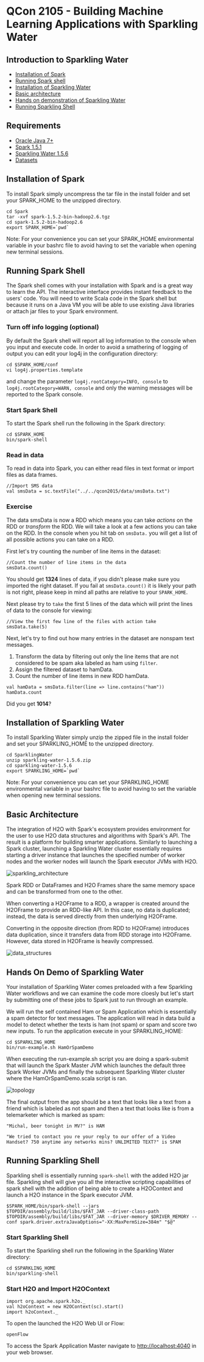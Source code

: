 # QCon 2105 - Building Machine Learning Applications with Sparkling Water

## Introduction to Sparkling Water

- [Installation of Spark](#installation_of_spark)
- [Running Spark shell](#running_spark_shell)
- [Installation of Sparkling Water](#installation_of_sparkling)
- [Basic architecture](#basic_architecture)
- [Hands on demonstration of Sparkling Water](#hands_on)
- [Running Sparkling Shell](#run_it_yourself)

## Requirements
 
 - [Oracle Java 7+](http://www.oracle.com/technetwork/java/javase/downloads/jdk7-downloads-1880260.html) 
 - [Spark 1.5.1](http://spark.apache.org/downloads.html) 
 - [Sparkling Water 1.5.6](http://h2o-release.s3.amazonaws.com/sparkling-water/rel-1.5/6/index.html)
 - [Datasets](https://raw.githubusercontent.com/h2oai/sparkling-water/master/examples/smalldata/smsData.txt) 

<a name="installation_of_spark"></a>
## Installation of Spark

To install Spark simply uncompress the tar file in the install folder and set your SPARK_HOME to the unzipped directory.

```
cd Spark
tar -xvf spark-1.5.2-bin-hadoop2.6.tgz
cd spark-1.5.2-bin-hadoop2.6
export SPARK_HOME=`pwd`
```
Note: For your convenience you can set your SPARK_HOME environmental variable in your bashrc file to avoid having to set the variable when opening new terminal sessions.

<a name="running_spark_shell"></a>
## Running Spark Shell

The Spark shell comes with your installation with Spark and is a great way to learn the API. The interactive interface provides instant feedback to the users' code. You will need to write Scala code in the Spark shell but because it runs on a Java VM you will be able to use existing Java libraries or attach jar files to your Spark environment. 


### Turn off info logging (optional)

By default the Spark shell will report all log information to the console when you input and execute code. In order to avoid a smathering of logging of output you can edit your log4j in the configuration directory:

```
cd $SPARK_HOME/conf
vi log4j.properties.template
```
and change the parameter `log4j.rootCategory=INFO, console` to `log4j.rootCategory=WARN, console` and only the warning messages will be reported to the Spark console.

### Start Spark Shell

To start the Spark shell run the following in the Spark directory:

```
cd $SPARK_HOME
bin/spark-shell
```

### Read in data

To read in data into Spark, you can either read files in text format or import files as data frames. 

```
//Import SMS data
val smsData = sc.textFile("../../qcon2015/data/smsData.txt")
```

### Exercise

The data smsData is now a RDD which means you can take *actions* on the RDD or *transform* the RDD. We will take a look at a few actions you can take on the RDD. In the console when you hit tab on ```smsData.``` you will get a list of all possible actions you can take on a RDD.

First let's try counting the number of line items in the dataset:

```
//Count the number of line items in the data
smsData.count()
```
You should get **1324** lines of data, if you didn't please make sure you imported the right dataset. If you fail at `smsData.count()` it is likely your path is not right, please keep in mind all paths are relative to your `SPARK_HOME`.

Next please try to `take` the first 5 lines of the data which will print the lines of data to the console for viewing:

```
//View the first few line of the files with action take
smsData.take(5)
```

Next, let's try to find out how many entries in the dataset are nonspam text messages.

1. Transform the data by filtering out only the line items that are not considered to be spam aka labeled as ham using `filter`.
2. Assign the filtered dataset to hamData.
3. Count the number of line items in new RDD hamData.

```
val hamData = smsData.filter(line => line.contains("ham")) 
hamData.count
```
Did you get **1014**?


<a name="installation_of_sparkling"></a>
## Installation of Sparkling Water

To install Sparkling Water simply unzip the zipped file in the install folder and set your SPARKLING_HOME to the unzipped directory.

```
cd SparklingWater
unzip sparkling-water-1.5.6.zip
cd sparkling-water-1.5.6
export SPARKLING_HOME=`pwd`
```
Note: For your convenience you can set your SPARKLING_HOME environmental variable in your bashrc file to avoid having to set the variable when opening new terminal sessions.

<a name="basic_architecture"></a>
## Basic Architecture

The integration of H2O with Spark's ecosystem provides environment for the user to use H2O data structures and algorithms with Spark's API. The result is a platform for building smarter applications. Similarly to launching a Spark cluster, launching a Sparkling Water cluster essentially requires starting a driver instance that launches the specified number of worker nodes and the worker nodes will launch the Spark executor JVMs with H2O.
	
![sparkling_architecture](images/sparkling_architecture.jpg)

Spark RDD or DataFrames and H2O Frames share the same memory space and can be transformed from one to the other.

When converting a H2OFrame to a RDD, a wrapper is created around the H2OFrame to provide an RDD-like API. In this case, no data is duplicated; instead, the data is served directly from then underlying H2OFrame.

Converting in the opposite direction (from RDD to H2OFrame) introduces data duplication, since it transfers data from RDD storage into H2OFrame. However, data stored in H2OFrame is heavily compressed.

![data_structures](images/data_structures.jpg)


<a name="hands_on"></a>
## Hands On Demo of Sparkling Water

Your installation of Sparkling Water comes preloaded with a few Sparkling Water workflows and we can examine the code more cloesly but let's start by submitting one of these jobs to Spark just to run through an example.

We will run the self contained Ham or Spam Application which is essentially a spam detector for text messages. The application will read in data build a model to detect whether the texts is ham (not spam) or spam and score two new inputs. To run the application execute in your SPARKLING_HOME:

```
cd $SPARKLING_HOME
bin/run-example.sh HamOrSpamDemo
```

When executing the run-example.sh script you are doing a spark-submit that will launch the Spark Master JVM which launches the default three Spark Worker JVMs and finally the subsequent Sparkling Water cluster where the HamOrSpamDemo.scala script is ran.

![topology](images/topology.png)

The final output from the app should be a text that looks like a text from a friend which is labeled as not spam and then a text that looks like is from a telemarketer which is marked as spam:

```
"Michal, beer tonight in MV?" is HAM
       
"We tried to contact you re your reply to our offer of a Video Handset? 750 anytime any networks mins? UNLIMITED TEXT?" is SPAM
```

<a name="run_it_yourself"></a>
## Running Sparkling Shell

Sparkling shell is essentially running `spark-shell` with the added H2O jar file. Sparkling shell will give you all the interactive scripting capabilities of spark shell with the addition of being able to create a H2OContext and launch a H2O instance in the Spark executor JVM.

```
$SPARK_HOME/bin/spark-shell --jars $TOPDIR/assembly/build/libs/$FAT_JAR --driver-class-path $TOPDIR/assembly/build/libs/$FAT_JAR --driver-memory $DRIVER_MEMORY --conf spark.driver.extraJavaOptions="-XX:MaxPermSize=384m" "$@"
```

### Start Sparkling Shell

To start the Sparkling shell run the following in the Sparkling Water directory:

```
cd $SPARKLING_HOME
bin/sparkling-shell
```

### Start H2O and Import H2OContext

```
import org.apache.spark.h2o._
val h2oContext = new H2OContext(sc).start() 
import h2oContext._ 
```
To open the launched the H2O Web UI or Flow:

```
openFlow
```

To access the Spark Application Master navigate to [http://localhost:4040](http://localhost:4040) in your web browser.